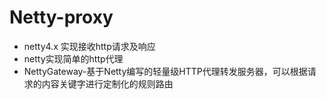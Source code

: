 # Netty-proxy
- netty4.x 实现接收http请求及响应
- netty实现简单的http代理
- NettyGateway-基于Netty编写的轻量级HTTP代理转发服务器，可以根据请求的内容关键字进行定制化的规则路由